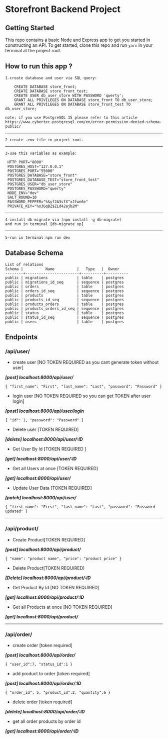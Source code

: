 # Storefront Backend Project

## Getting Started

This repo contains a basic Node and Express app to get you started in constructing an API. To get started, clone this repo and run `yarn` in your terminal at the project root.


## How to run this app ?
    1-create database and user via SQL query:

        CREATE DATABASE store_front;
        CREATE DATABASE store_front_test;
        CREATE USER db_user_store WITH PASSWORD 'qwerty';
        GRANT ALL PRIVILEGES ON DATABASE store_front TO db_user_store;
        GRANT ALL PRIVILEGES ON DATABASE store_front_test TO db_user_store;

    note: if you use PostgreSQL 15 please refer to this article  https://www.cybertec-postgresql.com/en/error-permission-denied-schema-public/
***
    2-create .env file in project root.
***
    3-use this variables as example:

     HTTP_PORT="8000"
     POSTGRES_HOST="127.0.0.1"
     POSTGRES_PORT="55000"
     POSTGRES_DATABASE="store_front"
     POSTGRES_DATABASE_TEST="store_front_test"
     POSTGRES_USER="db_user_store"
     POSTGRES_PASSWORD="qwerty"
     NODE_ENV="dev"
     SALT_ROUND=10
     PASSWORD_PEPPER="%&yf2A3sfX^xJfwn6e"
     PRIVATE_KEY="%o3GqBZ$ZLd42ajb2M"
***
    4-install db-migrate via [npm install -g db-migrate]
    and run in terminal [db-migrate up]
***
    5-run in terminal npm run dev

## Database Schema 
````
List of relations
Schema |          Name          |   Type   |  Owner   
--------+------------------------+----------+----------
public | migrations             | table    | postgres
public | migrations_id_seq      | sequence | postgres
public | orders                 | table    | postgres
public | orders_id_seq          | sequence | postgres
public | products               | table    | postgres
public | products_id_seq        | sequence | postgres
public | products_orders        | table    | postgres
public | products_orders_id_seq | sequence | postgres
public | status                 | table    | postgres
public | status_id_seq          | sequence | postgres
public | users                  | table    | postgres

````
## Endpoints

### /api/user/
- create user [NO TOKEN REQUIRED as you cant generate token without user]

***[post] localhost:8000/api/user/***

`{
    "first_name": "First",
    "last_name": "Last",
    "password": "Password"
}
`
- login user [NO TOKEN REQUIRED so you can get TOKEN after user login]

***[post] localhost:8000/api/user/login***

`{
    "id": 1,
    "password": "Password"
}
`

- Delete user [TOKEN REQUIRED]

***[delete] localhost:8000/api/user/:ID***

- Get User By Id [TOKEN REQUIRED ]

***[get] localhost:8000/api/user/:ID***


- Get all Users at once [TOKEN REQUIRED]

***[get] localhost:8000/api/user/***

- Update User Data [TOKEN REQUIRED]

***[patch] localhost:8000/api/user/***

`{
    "first_name": "First",
    "last_name": "Last",
    "password": "Password updated"
}
`

--------------------------------------


### /api/product/

- Create Product[TOKEN REQUIRED]

***[post] localhost:8000/api/product/***

`{
"name": "product name",
"price": "product price"
}
`

- Delete Product[TOKEN REQUIRED]

***[Delete] localhost:8000/api/product/:ID***


- Get Product By Id [NO TOKEN REQUIRED]

***[get] localhost:8000/api/product/:ID***


- Get all Products at once [NO TOKEN REQUIRED]

***[get] localhost:8000/api/product/***

----------------------------------------


### /api/order/

- create order [token required]

***[post] localhost:8000/api/order/***

`{
"user_id":7,
"status_id":1
}`

- add product to order [token required]

***[post] localhost:8000/api/order/:ID***

`{
"order_id": 5,
"product_id":2,
"quantity":6
}`


- delete order [token required]

***[delete] localhost:8000/api/order/:ID***

- get all order products by order id

***[get] localhost:8000/api/order/:ID***
